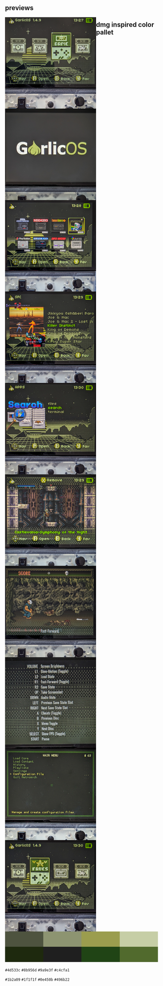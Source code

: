 
## previews

<img src="https://github.com/xero/garlicboy/blob/previews/img/menu-game.jpg?raw=true" width="300" height="300" align="left" padding="4">
<img src="https://github.com/xero/garlicboy/blob/previews/img/bootlogo.jpg?raw=true" width="300" height="300" align="left" padding="4">
<img src="https://github.com/xero/garlicboy/blob/previews/img/consoles.jpg?raw=true" width="300" height="300" align="left" padding="4">
<img src="https://github.com/xero/garlicboy/blob/previews/img/games.jpg?raw=true" width="300" height="300" align="left" padding="4">
<img src="https://github.com/xero/garlicboy/blob/previews/img/apps-search.jpg?raw=true" width="300" height="300" align="left" padding="4">
<img src="https://github.com/xero/garlicboy/blob/previews/img/recents.jpg?raw=true" width="300" height="300" align="left" padding="4">
<img src="https://github.com/xero/garlicboy/blob/previews/img/overlays.jpg?raw=true" width="300" height="300" align="left" padding="4">
<img src="https://github.com/xero/garlicboy/blob/previews/img/quick-menu.jpg?raw=true" width="300" height="300" align="left" padding="4">
<img src="https://github.com/xero/garlicboy/blob/previews/img/retroarch.jpg?raw=true" width="300" height="300" align="left" padding="4">
<img src="https://github.com/xero/garlicboy/blob/previews/img/menu-fav.jpg?raw=true" width="300" height="300" align="left" padding="4">

## dmg inspired color pallet

<img src="https://github.com/xero/garlicboy/blob/previews/img/dmg-colors.png?raw=true">

`#4d533c` `#8b956d` `#9a9e3f` `#c4cfa1`

`#1b2a09` `#1f1f1f` `#0e450b` `#496b22`

